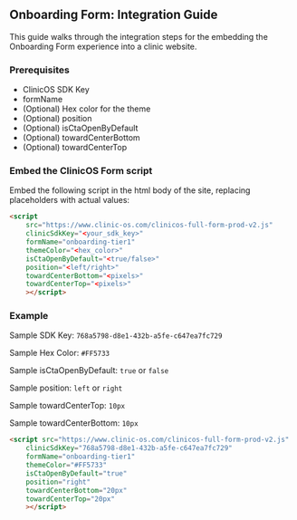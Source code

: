 ## Onboarding Form: Integration Guide
This guide walks through the integration steps for the embedding the Onboarding Form experience into a clinic website.

### Prerequisites
- ClinicOS SDK Key
- formName
- (Optional) Hex color for the theme
- (Optional) position
- (Optional) isCtaOpenByDefault
- (Optional) towardCenterBottom
- (Optional) towardCenterTop

### Embed the ClinicOS Form script
Embed the following script in the html body of the site, replacing placeholders with actual values:

```HTML
<script
    src="https://www.clinic-os.com/clinicos-full-form-prod-v2.js"
    clinicSdkKey="<your_sdk_key>"
    formName="onboarding-tier1"
    themeColor="<hex_color>"
    isCtaOpenByDefault="<true/false>"
    position="<left/right>"
    towardCenterBottom="<pixels>"
    towardCenterTop="<pixels>"
    ></script>
 ```

### Example

Sample SDK Key: `768a5798-d8e1-432b-a5fe-c647ea7fc729`

Sample Hex Color: `#FF5733`

Sample isCtaOpenByDefault: `true` or `false`

Sample position: `left` or `right`

Sample towardCenterTop: `10px`

Sample towardCenterBottom: `10px`

```HTML
<script src="https://www.clinic-os.com/clinicos-full-form-prod-v2.js"
    clinicSdkKey="768a5798-d8e1-432b-a5fe-c647ea7fc729"
    formName="onboarding-tier1"
    themeColor="#FF5733"
    isCtaOpenByDefault="true"
    position="right"
    towardCenterBottom="20px"
    towardCenterTop="20px"
    ></script>
 ```
